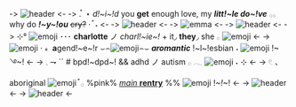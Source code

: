-> ![header](https://media.discordapp.net/attachments/1192501277561720942/1192563899778727977/Tumblr_l_8825749216916745.gif?ex=65c5382e&is=65b2c32e&hm=688e3b083ef43133644419cc0bb521f8f903bd0440a1bd69e9073f644917bef7&) <-
-> . ֯ ⋆ *d!~i~!d* you **get** enough love, my ***litt!~le do~!ve*** 𓂂𓂂 why do ***!~y~!ou*** ~~cry?~~ · ֯ ˖ <- 
-> ![header](https://media.discordapp.net/attachments/1192501277561720942/1201842117421568061/tumblr_6a1d8f22018f5e36b6866a3ee0b0fee5_75f11472_500.png?ex=65cb49b1&is=65b8d4b1&hm=65c83ec10bbb9f92cadeb989c0bd0be566d36eda0d8afcdcb1667436d703551f&) <-
-> ![emma](https://media.discordapp.net/attachments/1167470052963012669/1201838165598670868/Untitled787_20240130183511.png?ex=65cb4603&is=65b8d103&hm=f2adf776a3e6551c402ef2e03349192c1163ac92c971474f969f79bcb255844c&) <-
-> ![header](https://media.discordapp.net/attachments/1192501277561720942/1201842117421568061/tumblr_6a1d8f22018f5e36b6866a3ee0b0fee5_75f11472_500.png?ex=65cb49b1&is=65b8d4b1&hm=65c83ec10bbb9f92cadeb989c0bd0be566d36eda0d8afcdcb1667436d703551f&) <-
-> ⊹° ![emoji](https://media.discordapp.net/attachments/1192500635845795890/1201842176397414430/95E1BCD5-7845-4A43-917D-F67436B8E9C2.gif?ex=65cb49c0&is=65b8d4c0&hm=c47c992ad6d7f587517837ce4927cc37ceaaaf7dfe8cf4a387e2b10f789b1bf1&) ･･･ **charlotte** ノ *charl!~ie~!* + it◞ **they**◞ she 𓂂 ![emoji](https://media.discordapp.net/attachments/1192500635845795890/1201842179136561202/tumblr_lsq3uzMozI1qcfn0j540.gif?ex=65cb49c0&is=65b8d4c0&hm=aa7399083e73fc121f0d15375dc019264cf83d71e8b58031ac746d9e6171c703&) <-
-> ![emoji](https://media.discordapp.net/attachments/1192500635845795890/1201842177270099978/1BB3DFF3-6BDA-486A-87F7-6466FED7D8B5.gif?ex=65cb49c0&is=65b8d4c0&hm=e1cccc6f215c62555121d161e2cfe4790643c8f2745e6e702dfe2da2d05f248e&) ·﹢ **a**gend!~e~!r ⌣⌢![emoji](https://media.discordapp.net/attachments/1192500635845795890/1201842178318680125/tumblr_578e2e4cde8baf700acf9ce240fd84e8_d19a019b_75.gif?ex=65cb49c0&is=65b8d4c0&hm=17431276dda86f190f57610e652eb9b7883e875eda12a46dfaab70669df6f1ec&)⌢⌣ ***aromantic*** !~l~!esbian ˖ ![emoji](https://media.discordapp.net/attachments/1192500635845795890/1201842177869877299/498B9E2B-EED1-4C54-B54A-FE95D0D11B7A.gif?ex=65cb49c0&is=65b8d4c0&hm=a4fcefea585464e8164a9d45e98ac6d4e8a3131db1c824016b28f70432373e03&) !~࿓~! <-
-> 𓈒 ⇁ `` # bpd!~dpd~! && adhd ノ autism 𓂂 𓂃 ![emoji](https://media.discordapp.net/attachments/1192500635845795890/1201842178784231435/tumblr_f8b6a5fb3b61fd211f07b5b1d8466544_0ba11582_75.gif?ex=65cb49c0&is=65b8d4c0&hm=55fbeceb3e91e6bbd10e2cfd2bd2724fef134b2a3e603a86703d8d7c30d6fe41&) ˖ ⊹ <-
-> 𓏲 、 aboriginal ![emoji](https://media.discordapp.net/attachments/1192500635845795890/1201842176045088798/FEE8F0DA-CC1E-49E4-86BE-5012FEC53147.gif?ex=65cb49bf&is=65b8d4bf&hm=9728b413096665dad5260d672c96367d21b7c7299b2e044d65ed12bc486d57b0&)  ֯ 𓂂 %pink% [*main* **rentry**](https://rentry.co/13thofthefog) %% ![emoji](https://media.discordapp.net/attachments/1192500635845795890/1201735813994381382/273.gif?ex=65cae6b1&is=65b871b1&hm=1c7f9ae4d785ee8c910d0e60e4ebf4b2f0d5fe51830a1d0564a3d971819faa39&) !~*!*~! <-
-> ![header](https://media.discordapp.net/attachments/1192501277561720942/1201842117421568061/tumblr_6a1d8f22018f5e36b6866a3ee0b0fee5_75f11472_500.png?ex=65cb49b1&is=65b8d4b1&hm=65c83ec10bbb9f92cadeb989c0bd0be566d36eda0d8afcdcb1667436d703551f&) <-
-> ![header](https://media.discordapp.net/attachments/1192501277561720942/1192563899778727977/Tumblr_l_8825749216916745.gif?ex=65c5382e&is=65b2c32e&hm=688e3b083ef43133644419cc0bb521f8f903bd0440a1bd69e9073f644917bef7&) <-